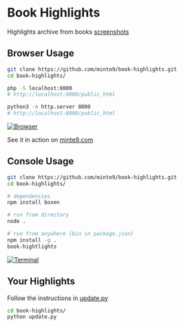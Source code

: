 # Book Highlights

Highlights archive from books [screenshots](https://github.com/minte9/book-highlights/tree/main/files_archive/my_books/book1/author1)

## Browser Usage

~~~sh
git clone https://github.com/minte9/book-highlights.git
cd book-highlights/

php -S localhost:8000
# http://localhost:8000/public_html

python3 -m http.server 8000
# http://localhost:8000/public_html
~~~

[![Browser](https://www.minte9.com/lib/images/github/book-highlights/m9_08.png)](https://www.minte9.com/lib/js/minte9/book-highlights/public_html/index.htm?catg=programming&id=5)

See it in action on [minte9.com](https://www.minte9.com/lib/js/minte9/book-highlights/public_html/index.htm?catg=programming&id=5)

## Console Usage

~~~sh
git clone https://github.com/minte9/book-highlights.git
cd book-highlights/

# dependencies
npm install boxen

# run from directory
node .

# run from anywhere (bin in package.json)
npm install -g .
book-hightlights
~~~

[![Terminal](https://www.minte9.com/lib/images/github/book-highlights/highlight_02.png)](https://www.minte9.com)

##

## Your Highlights

Follow the instructions in [update.py](https://github.com/minte9/book-highlights/blob/main/update.py)

~~~sh
cd book-highlights/
python update.py
~~~

